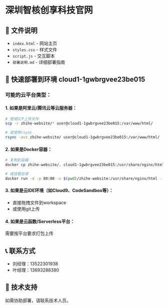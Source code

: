# 深圳智核创享科技官网

## 📁 文件说明
- `index.html` - 网站主页
- `styles.css` - 样式文件  
- `script.js` - 交互脚本
- `部署说明.md` - 详细部署指南

## 🚀 快速部署到环境 cloud1-1gwbrgvee23be015

### 可能的云平台类型：

#### 1. 如果是阿里云/腾讯云等云服务器：
```bash
# 使用SCP上传文件
scp -r zhihe-website/* user@cloud1-1gwbrgvee23be015:/var/www/html/

# 或使用rsync
rsync -avz zhihe-website/ user@cloud1-1gwbrgvee23be015:/var/www/html/
```

#### 2. 如果是Docker容器：
```bash
# 复制到容器
docker cp zhihe-website/. cloud1-1gwbrgvee23be015:/usr/share/nginx/html/

# 或挂载目录
docker run -d -p 80:80 -v $(pwd)/zhihe-website:/usr/share/nginx/html --name cloud1-1gwbrgvee23be015 nginx
```

#### 3. 如果是云IDE环境（如Cloud9、CodeSandbox等）：
- 直接拖拽文件到workspace
- 或使用git上传

#### 4. 如果是云函数/Serverless平台：
需要按平台要求打包上传

## 📞 联系方式
- 刘经理：13522301938
- 叶经理：13693288380

## 🔧 技术支持
如需协助部署，请联系技术人员。
